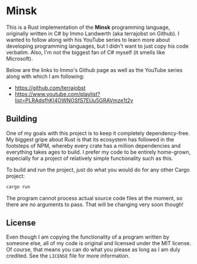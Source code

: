 # Minsk

This is a Rust implementation of the **Minsk** programming language, originally
written in C# by Immo Landwerth (aka terrajobst on Github). I wanted to follow
along with his YouTube series to learn more about developing programming
languages, but I didn't want to just copy his code verbatim. Also, I'm not the
biggest fan of C# myself (it smells like Microsoft).

Below are the links to Immo's Github page as well as the YouTube series along
with which I am following:

- https://github.com/terrajobst
- https://www.youtube.com/playlist?list=PLRAdsfhKI4OWNOSfS7EUu5GRAVmze1t2y

## Building

One of my goals with this project is to keep it completely dependency-free. My
biggest gripe about Rust is that its ecosystem has followed in the footsteps of
NPM, whereby every crate has a million dependencies and everything takes ages
to build. I prefer my code to be entirely home-grown, especially for a project
of relatively simple functionality such as this.

To build and run the project, just do what you would do for any other Cargo
project:

```bash
cargo run
```

The program cannot process actual source code files at the moment, so there are
no arguments to pass. That will be changing very soon though!

## License

Even though I am copying the functionality of a program written by someone
else, all of my code is original and licensed under the MIT license. Of course,
that means you can do what you please as long as I am duly credited. See the
`LICENSE` file for more information.
